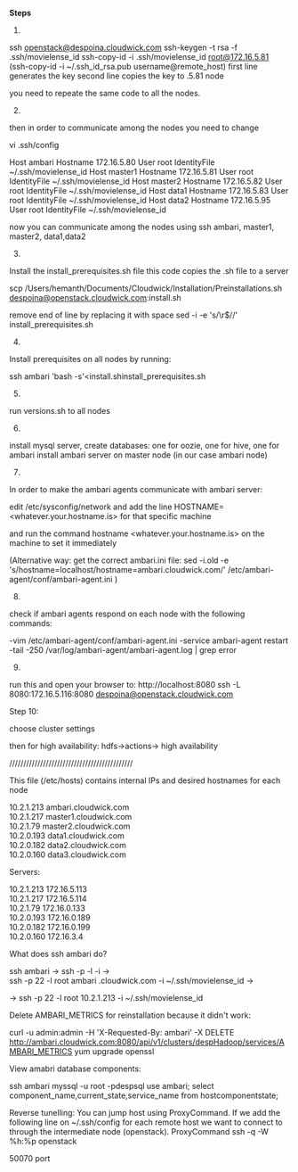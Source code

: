 **Steps**

1. 

ssh openstack@despoina.cloudwick.com
ssh-keygen -t rsa -f .ssh/movielense_id
ssh-copy-id -i .ssh/movielense_id root@172.16.5.81         (ssh-copy-id -i ~/.ssh_id_rsa.pub username@remote_host)
first line generates the key
second line copies the key to .5.81 node

you need to repeate the same code to all the nodes.

2.

then in order to communicate among the nodes you need to change

vi .ssh/config

Host ambari
       Hostname 172.16.5.80
       User root
       IdentityFile ~/.ssh/movielense_id
Host master1
       Hostname 172.16.5.81
       User root
       IdentityFile ~/.ssh/movielense_id
Host master2
       Hostname 172.16.5.82
       User root
       IdentityFile ~/.ssh/movielense_id
Host data1
       Hostname 172.16.5.83
       User root
       IdentityFile ~/.ssh/movielense_id
Host data2
       Hostname 172.16.5.95
       User root
       IdentityFile ~/.ssh/movielense_id

now you can communicate among the nodes using ssh ambari, master1, master2, data1,data2


 3.

Install the install_prerequisites.sh file 
this code copies the .sh file to a server

scp /Users/hemanth/Documents/Cloudwick/Installation/Preinstallations.sh despoina@openstack.cloudwick.com:install.sh

remove end of line by replacing it with space
sed -i -e 's/\r$//' install_prerequisites.sh

4.

Install prerequisites on all nodes by running:

ssh ambari 'bash -s'<install.shinstall_prerequisites.sh

5.
run versions.sh to all nodes

6.

install mysql server, 
create databases: one for oozie, one for hive, one for ambari
install ambari server on master node  (in our case ambari node)

7.

In order to make the ambari agents communicate with ambari server: 

edit /etc/sysconfig/network and add the line HOSTNAME=<whatever.your.hostname.is> for that specific machine

and run the command
hostname <whatever.your.hostname.is> on the machine to set it immediately

(Alternative way: get the correct ambari.ini file:
sed -i.old -e 's/hostname=localhost/hostname=ambari.cloudwick.com/' /etc/ambari-agent/conf/ambari-agent.ini )

8.

check if ambari agents respond on each node with the following commands:

-vim /etc/ambari-agent/conf/ambari-agent.ini
-service ambari-agent restart
-tail -250 /var/log/ambari-agent/ambari-agent.log | grep error

9.

run this and open your browser to: http://localhost:8080
ssh -L 8080:172.16.5.116:8080 despoina@openstack.cloudwick.com

Step 10:

choose cluster settings

then for high availability:
hdfs->actions-> high availability


////////////////////////////////////////////

 This file (/etc/hosts) contains internal IPs and desired hostnames for each node

 10.2.1.213 ambari.cloudwick.com  
 10.2.1.217  master1.cloudwick.com  
 10.2.1.79   master2.cloudwick.com  
 10.2.0.193  data1.cloudwick.com  
 10.2.0.182  data2.cloudwick.com  
 10.2.0.160  data3.cloudwick.com  


Servers:

10.2.1.213	172.16.5.113  
10.2.1.217	172.16.5.114  
10.2.1.79	172.16.0.133  
10.2.0.193    172.16.0.189  
10.2.0.182    172.16.0.199  
10.2.0.160    172.16.3.4  


What does ssh ambari do?	   


ssh ambari -> ssh -p <Port> -l <Username> <Hostname> -i <Identityfile>  ->  
ssh -p 22  -l root ambari .cloudwick.com -i ~/.ssh/movielense_id -> 
    
->   ssh -p 22  -l root  10.2.1.213 -i ~/.ssh/movielense_id

Delete AMBARI_METRICS for reinstallation because it didn't work:

curl -u admin:admin -H 'X-Requested-By: ambari' -X DELETE http://ambari.cloudwick.com:8080/api/v1/clusters/despHadoop/services/AMBARI_METRICS 
yum upgrade openssl

View amabri database components:

ssh ambari
myssql -u root -pdespsql
use ambari;
select component_name,current_state,service_name from hostcomponentstate;


Reverse tunelling: You can jump host using ProxyCommand.
If we add the following line on ~/.ssh/config for each remote host we want to connect to through the intermediate node (openstack).
ProxyCommand ssh -q -W %h:%p openstack    

50070 port

